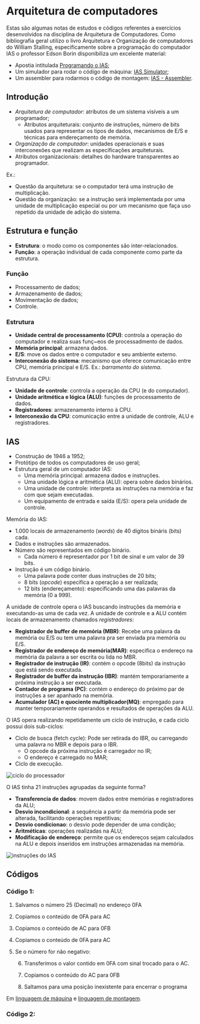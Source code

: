 #  Arquitetura de computadores

Estas são algumas notas de estudos e códigos referentes a exercícios desenvolvidos na disciplina de Arquitetura de Computadores. Como bibliografia geral utilizo o livro Arquitetura e Organização de computadores do William Stalling, especificamente sobre a programação do computador IAS o professor Edson Borin disponibiliza um excelente material:
- Apostia intitulada [Programando o IAS](http://www.ic.unicamp.br/~edson/disciplinas/mc404/2017-2s/abef/anexos/programando_o_IAS.pdf);
- Um simulador para rodar o código de máquina: [IAS Simulator](http://www.ic.unicamp.br/~edson/disciplinas/mc404/2017-2s/abef/IAS-sim/);
- Um assembler para rodarmos o código de montagem: [IAS - Assembler](http://www.ic.unicamp.br/~edson/disciplinas/mc404/2017-2s/abef/IAS-Assembler/assembler.html).

## Introdução

- *Arquitetura de computador*: atributos de um sistema visíveis a um programador;
  - Atributos arquiteturais: conjunto de instruções, número de bits usados para representar os tipos de dados, mecanismos de E/S e técnicas para endereçamento de memória.
- *Organização de computador*: unidades operacionais e suas interconexões que realizam as especificações arquiteturais.
 - Atributos organizacionais: detalhes do hardware transparentes ao programador.

 Ex.:
 - Questão da arquitetura: se o computador terá uma instrução de multiplicação.
 - Questão da organização: se a instrução será implementada por uma unidade de multiplicação especial ou por um mecanismo que faça uso repetido da unidade de adição do sistema.

## Estrutura e função

- **Estrutura**: o modo como os componentes são inter-relacionados.
- **Função**: a operação individual de cada componente como parte da estrutura.

### Função

- Processamento de dados;
- Armazenamento de dados;
- Movimentação de dados;
- Controle.

### Estrutura

- **Unidade central de processamento (CPU)**: controla a operação do computador e realiza suas funç~eos de processadmento de dados.
- **Memória principal**: armazena dados.
- **E/S**: move os dados entre o computador e seu ambiente externo.
- **Interconexão do sistema**: mecanismo que oferece comunicação entre CPU, memória principal e E/S. Ex.: *barramento do sistema*.

Estrutura da CPU:
- **Unidade de controle**: controla a operação da CPU (e do computador).
- **Unidade aritmética e lógica (ALU)**: funções de processamento de dados.
- **Registradores**: armazenamento interno à CPU.
- **Interconexão da CPU**: comunicação entre a unidade de controle, ALU e registradores.

## IAS

- Construção de 1946 a 1952;
- Protótipo de todos os computadores de uso geral;
- Estrutura geral de um computador IAS:
  - Uma memória principal: armazena dados e instruções.
  - Uma unidade lógica e aritmética (ALU): opera sobre dados binários.
  - Uma unidade de controle: interpreta as instruções na memória e faz com que sejam executadas.
  - Um equipamento de entrada e saída (E/S): opera pela unidade de controle.

Memória do IAS:
- 1.000 locais de armazenamento (*words*) de 40 dígitos bináris (bits) cada.
- Dados e instruções são armazenados.
- Número são representados em código binário.
  - Cada número é representador por 1 bit de sinal e um valor de 39 bits.
- Instrução é um código binário.
  - Uma palavra pode conter duas instruções de 20 bits;
  - 8 bits (*opcode*) especifica a operação a ser realizada;
  - 12 bits (endereçamento): especificando uma das palavras da memória (0 a 999).

A unidade de controle opera o IAS buscando instruções da memória e executando-as uma de cada vez. A unidade de controle e a ALU contém locais de armazenamento chamados *registradores*:
- **Registrador de buffer de memória (MBR)**: Recebe uma palavra da memória ou E/S ou tem uma palavra pra ser enviada pra memória ou E/S.
- **Registrador de endereço de memória(MAR)**: especifica o endereço na memória da palavra a ser escrita ou lida no MBR.
- **Registrador de instrução (IR)**: contém o opcode (8bits) da instrução que está sendo executada.
- **Registrador de buffer da instrução (IBR)**: mantém temporariamente a próxima instrução a ser executada.
- **Contador de programa (PC)**: contém o endereço do próximo par de instruções a ser apanhado na memória.
- **Acumulador (AC) e quociente multiplicador(MQ)**: empregado para manter temporariamente operandos e resultados de operações da ALU.

O IAS opera realizando repetidamente um ciclo de instrução, e cada ciclo possui dois sub-ciclos:
- Ciclo de busca (fetch cycle): Pode ser retirada do IBR, ou carregando uma palavra no MBR e depois para o IBR.
  - O opcode da próxima instrução é carregador no IR;
  - O endereço é carregado no MAR;
- Ciclo de execução.

![ciclo do processador](https://github.com/SapoGitHub/Repositorio-Geral/blob/master/Arquitetura/imagens/instrucoes.png)

O IAS tinha 21 instruções agrupadas da seguinte forma?
- **Transferencia de dados**: movem dados entre memórias e registradores da ALU;
- **Desvio incondicional**: a sequência a partir da memória pode ser alterada, facilitando operações repetitivas;
- **Desvio condicionao**: o desvio pode depender de uma condição;
- **Aritméticas**: operações realizadas na ALU;
- **Modificação de endereço**: permite que os endereços sejam calculados na ALU e depois inseridos em instruções armazenadas na memória.

![instruções do IAS](https://github.com/SapoGitHub/Repositorio-Geral/blob/master/Arquitetura/imagens/instrucoes.png)

## Códigos

### Código 1:
1. Salvamos o número 25 (Decimal) no endereço 0FA

2. Copiamos o conteúdo de 0FA para AC
3. Copiamos o conteúdo de AC para 0FB
4. Copiamos o conteúdo de 0FA para AC
5. Se o número for não negativo:

    6. Transferimos o valor contido em 0FA com sinal trocado para o AC.
    
    7. Copiamos o conteúdo do AC para 0FB

    8. Saltamos para uma posição inexistente para encerrar o programa

Em [linguagem de máquina](https://github.com/SapoGitHub/Repositorio-Geral/blob/master/Arquitetura/codigo_um.obj) e [linguagem de montagem](https://github.com/SapoGitHub/Repositorio-Geral/blob/master/Arquitetura/codigo_um.asm).

### Código 2:
